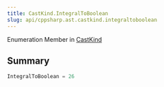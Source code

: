 ```yaml
---
title: CastKind.IntegralToBoolean
slug: api/cppsharp.ast.castkind.integraltoboolean
---
```

Enumeration Member in [CastKind](/api/cppsharp/ast/castkind)

## Summary



```csharp
IntegralToBoolean = 26
```

